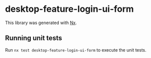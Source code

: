 # desktop-feature-login-ui-form

This library was generated with [Nx](https://nx.dev).

## Running unit tests

Run `nx test desktop-feature-login-ui-form` to execute the unit tests.
